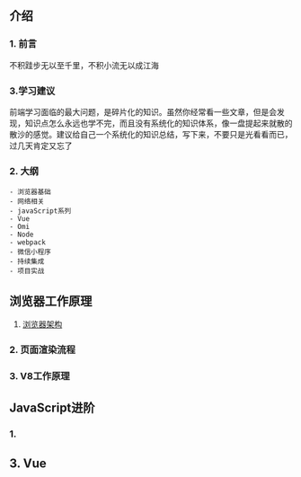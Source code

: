 ## 介绍
### 1. 前言
  不积跬步无以至千里，不积小流无以成江海
### 3.学习建议
  前端学习面临的最大问题，是碎片化的知识。虽然你经常看一些文章，但是会发现，知识点怎么永远也学不完，而且没有系统化的知识体系，像一盘提起来就散的散沙的感觉。建议给自己一个系统化的知识总结，写下来，不要只是光看看而已，过几天肯定又忘了
### 2. 大纲
```
- 浏览器基础
- 网络相关
- javaScript系列
- Vue
- Omi
- Node
- webpack
- 微信小程序
- 持续集成
- 项目实战
```

## 浏览器工作原理
1. [浏览器架构](https://github.com/Joon-Wang/Joon-Wang.github.io/issues/1)
### 2. 页面渲染流程
### 3. V8工作原理

## JavaScript进阶
### 1.

## 3. Vue
